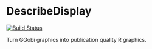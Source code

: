 # DescribeDisplay

[![Build Status](https://travis-ci.org/ggobi/DescribeDisplay.png?branch=master)](https://travis-ci.org/ggobi/DescribeDisplay)

Turn GGobi graphics into publication quality R graphics.
